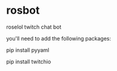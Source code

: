 # rosbot
roselol twitch chat bot

you'll need to add the following packages:

  pip install pyyaml

  pip install twitchio
